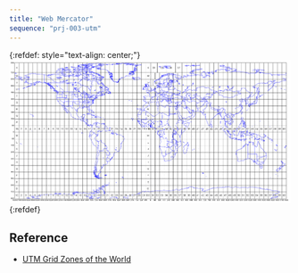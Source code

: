 ```yaml
---
title: "Web Mercator"
sequence: "prj-003-utm"
---
```


{:refdef: style="text-align: center;"}
![](/assets/images/gis/crs/utmworld.gif)
{:refdef}

## Reference

- [UTM Grid Zones of the World](https://www.dmap.co.uk/utmworld.htm)
